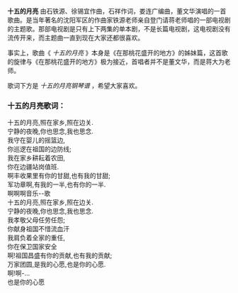 

**十五的月亮**
由石铁源、徐锡宜作曲，石祥作词，娄连广编曲，董文华演唱的一首歌曲。是当年著名的沈阳军区的作曲家铁源老师亲自登门请蒋老师唱的一部电视剧的主题歌。那部电视剧是只有上下两集的单本剧，不是长篇电视剧，这电视剧没有流传开来，而主题曲一直到现在大家还都很喜欢。

  
事实上，歌曲《 _十五的月亮_ 》本身是《在那桃花盛开的地方》的姊妹篇，这首歌的旋律与《在那桃花盛开的地方》极为接近，首唱者并不是董文华，而是蒋大为老师。

  
歌词下方是 _十五的月亮钢琴谱_ ，希望大家喜欢。

### 十五的月亮歌词：

十五的月亮,照在家乡,照在边关.  
宁静的夜晚,你也思念,我也思念.  
我守在婴儿的摇篮边,  
你巡逻在祖国的边防线;  
我在家乡耕耘着农田,  
你在边疆站岗值班.  
啊丰收果里有你的甘甜,也有我的甘甜;  
军功章啊,有我的一半,也有你的一半.  
啊啊啊音乐--歌  
十五的月亮,照在家乡,照在边关.  
宁静的夜晚,你也思念,我也思念.  
我孝敬父母任劳任怨;  
你献身祖国不惜流血汗  
我肩负着全家的重任,  
你在保卫国家安全  
啊!祖国昌盛有你的贡献,也有我的贡献;  
万家团圆,是我的心愿,也是你的心愿.  
啊!啊-…  
也是你的心愿

